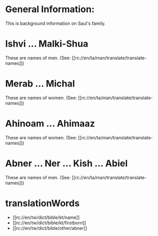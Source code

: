 # General Information:

This is background information on Saul's family.

# Ishvi ... Malki-Shua

These are names of men. (See: [[rc://en/ta/man/translate/translate-names]])

# Merab ... Michal

These are names of women. (See: [[rc://en/ta/man/translate/translate-names]])

# Ahinoam ... Ahimaaz

These are names of women. (See: [[rc://en/ta/man/translate/translate-names]])

# Abner ... Ner ... Kish ... Abiel

These are names of men. (See: [[rc://en/ta/man/translate/translate-names]])

# translationWords

* [[rc://en/tw/dict/bible/kt/name]]
* [[rc://en/tw/dict/bible/kt/firstborn]]
* [[rc://en/tw/dict/bible/other/abner]]